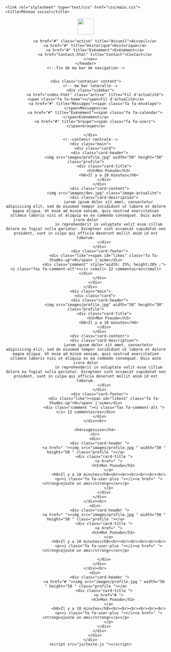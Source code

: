 <!DOCTYPE html>
<html>

<head>
    <meta charset="utf-8">
    <meta name="viewpost" content="width=device-width, initial-scale=1.0">
    <meta http-equiv="X-UA-Compatible" content="ie=edge">
    <link rel="stylesheet" href="css/bootstrap/css/bootstrap.min.css">
    <link rel="stylesheet" href="css/font-awesome.min.css">

    <link rel="stylesheet" type="text/css" href="css/main.css">
    <title>Réseau social</title>
</head>

<body>
    <!--debut de ma bar de navigation-->
    <header class="topbar fixed-top">
        <a href="index.html" class="topbar-logo"><img src="images/logo.png" height="50"></a>
        <nav class="topbar-menu">
        
            <a href="#" class="active" title="Accueil">Accueil</a>
            <a href="#" title="Historique">Historique</a>
            <a href="#" title="Evènément">Evènément</a>
            <a href="Contact.html" title="Contact">Contact</a>
        </nav>
    </header>
    <!--fin de ma bar de navigation-->


    <div class="contanier content">
        <!-- ma bar lateralle-->
        <div class="sidebar">
            <a href="index.html" class="active" title="Fil d'actualité"><span class="fa fa-home"></span>Fil d'actualité</a>
            <a href="#" title="Messages"><span class="fa fa-envelope"></span>Messages</a>
            <a href="#" title="Evènément"><span class="fa fa-calendar"></span>Evènément</a>
            <a href="#" title="Groupe"><span class="fa fa-users"></span>Groupe</a>
           
        </div>
        <!--contenir centrale-->
        <div class="main">
            <div class="card">
                <div class="card-header">
                    <img src="images/profile.jpg" width="50" height="50" class="profile">
                    <div class="card-title">
                        <h3>Mon Pseudo</h3>
                        <h6>Il y a 10 minutes</h6>
                    </div>
                </div>
                <div class="card-content">
                    <img src="images/dev.jpg" class="image-actualite">
                    <div class="card-description">
                        Lorem ipsum dolor sit amet, consectetur adipisicing elit, sed do eiusmod tempor incididunt ut labore et dolore magna aliqua. Ut enim ad minim veniam, quis nostrud exercitation ullamco laboris nisi ut aliquip ex ea commodo consequat. Duis aute irure dolor
                        in reprehenderit in voluptate velit esse cillum dolore eu fugiat nulla pariatur. Excepteur sint occaecat cupidatat non proident, sunt in culpa qui officia deserunt mollit anim id est laborum.
                    </div>
                </div>
                <div class="card-footer">
                    <div class="like"><span id="likes" class="fa fa-thumbs-up">0</span> j'aime</div>
                    <div class="comment" style="width: 25%; height:20% ;"><i class="fas fa-comment-alt"></i> <small> 12 commentaires</small></div>
                </div>
            </div>
        </div>
        <div class="main">
            <div class="card">
                <div class="card-header">
                    <img src="images/profile.jpg" width="50" height="50" class="profile">
                    <div class="card-title">
                        <h3>Mon Pseudo</h3>
                        <h6>Il y a 10 minutes</h6>
                    </div>
                </div>
                <div class="card-content">
                    <div class="card-description">
                        Lorem ipsum dolor sit amet, consectetur adipisicing elit, sed do eiusmod tempor incididunt ut labore et dolore magna aliqua. Ut enim ad minim veniam, quis nostrud exercitation ullamco laboris nisi ut aliquip ex ea commodo consequat. Duis aute irure dolor
                        in reprehenderit in voluptate velit esse cillum dolore eu fugiat nulla pariatur. Excepteur sint occaecat cupidatat non proident, sunt in culpa qui officia deserunt mollit anim id est laborum.
                    </div>
                </div>
                <div class="card-footer">
                    <div class="like"><span id="likes1" class="fa fa-thumbs-up">0</span> j'aime</div>
                    <div class="comment "><i class="fas fa-comment-alt "></i> 12 commentaires</div>
                </div>
            </div><br>

            <h4>sugession</h4>
            <hr>
            <div>
                <div class="card-header ">
                    <a href=" "><img src="images/profile.jpg " width="50 " height="50 " class="profile "></a>
                    <div class="card-title ">
                        <a href=" ">
                            <h3>Mon Pseudo</h3>
                        </a>
                        <h8>Il y a 10 minutes</h8><br><br><br><br><br><br>
                        <p><i class="fa fa-user-plus "></i><a href=" "><strong>ajouté un ami</strong></a></p>
                        </p>
                    </div>
                </div>
            </div><br>
            <div>
                <div class="card-header ">
                    <a href=" "><img src="images/profile.jpg " width="50 " height="50 " class="profile "></a>
                    <div class="card-title ">
                        <a href=" ">
                            <h3>Mon Pseudo</h3>
                        </a>
                        <h8>Il y a 10 minutes</h8><br><br><br><br><br><br>
                        <p><i class="fa fa-user-plus "></i><a href=" "><strong>ajouté un ami</strong></a></p>

                    </div>
                </div>
            </div><br>
            <div>
                <div class="card-header ">
                    <a href="# "><img src="images/profile.jpg " width="50 " height="50 " class="profile "></a>
                    <div class="card-title ">
                        <a href="# ">
                            <h3>Mon Pseudo</h3>
                        </a>
                        <h8>Il y a 10 minutes</h8><br><br><br><br><br><br>
                        <p><i class="fa fa-user-plus "></i><a href=" "><strong>ajouté un ami</strong></a></p>
                        </p>
                    </div>
                </div>
            </div>
        </div>
        <script src="js/teste.js "></script>
</body>

</html>
